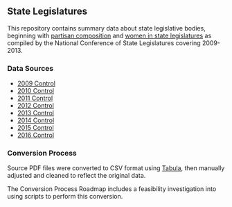 ## State Legislatures

This repository contains summary data about state legislative bodies, beginning with [partisan composition](http://www.ncsl.org/research/about-state-legislatures/partisan-composition.aspx) and [women in state legislatures](http://www.ncsl.org/legislators-staff/legislators/womens-legislative-network/women-in-state-legislatures-for-2013.aspx) as compiled by the National Conference of State Legislatures covering 2009-2013.

### Data Sources

 + [2009 Control](http://www.ncsl.org/documents/statevote/legiscontrol_2009.pdf)
 + [2010 Control](http://www.ncsl.org/documents/statevote/LegisControl_2010.pdf)
 + [2011 Control](http://www.ncsl.org/documents/statevote/LegisControl_2011.pdf)
 + [2012 Control](http://www.ncsl.org/documents/statevote/legiscontrol_2012.pdf)
 + [2013 Control](http://www.ncsl.org/documents/statevote/legiscontrol_2013.pdf)
 + [2014 Control](http://www.ncsl.org/documents/statevote/legiscontrol_2014.pdf)
 + [2015 Control](http://www.ncsl.org/Portals/1/Documents/Elections/Legis_Control_2015_Feb4_11am.pdf)
 + [2016 Control](http://www.ncsl.org/Portals/1/Documents/Elections/Legis_Control_2016_Apr20.pdf)

### Conversion Process

Source PDF files were converted to CSV format using [Tabula](http://tabula.technology/),
 then manually adjusted and cleaned to reflect the original data.

The Conversion Process Roadmap includes a feasibility investigation into using scripts to perform this conversion.
